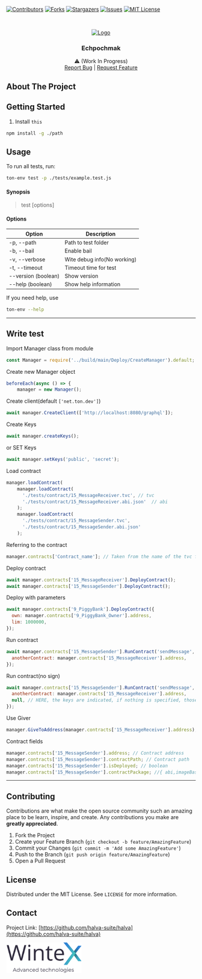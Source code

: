 [![Contributors][contributors-shield]][contributors-url]
[![Forks][forks-shield]][forks-url]
[![Stargazers][stars-shield]][stars-url]
[![Issues][issues-shield]][issues-url]
[![MIT License][license-shield]][license-url]

<!-- PROJECT LOGO -->
<br />
<p align="center">
  <a href="https://gitlab.wintex.pro/ton/environment">
    <img src="https://avatars2.githubusercontent.com/u/67451441?s=400&u=16f743b727e0d20fb8883c9794a87c9d5732fe67&v=4" alt="Logo" width="100" height="100">
  </a>

  <h3 align="center">Echpochmak</h3>

  <p align="center">
    ⚠️ (Work In Progress)
    <br />
    <a href="https://gitlab.wintex.pro/ton/environment/-/issues">Report Bug</a> |
    <a href="https://gitlab.wintex.pro/ton/environment/-/issues">Request Feature</a>
    <br />
  </p>

</p>

<!-- ABOUT THE PROJECT -->

## About The Project

<!-- GETTING STARTED -->

## Getting Started

1. Install `this`

```sh
npm install -g ./path
```

<!-- USAGE EXAMPLES -->

## Usage

To run all tests, run:

```sh
ton-env test -p ./tests/example.test.js
```

#### Synopsis

> test [options]

#### Options

| Option              | Description                 |
| ------------------- | --------------------------- |
| -p, --path          | Path to test folder         |
| -b, --bail          | Enable bail                 |
| -v, --verbose       | Wite debug info(No working) |
| -t, --timeout       | Timeout time for test       |
| --version (boolean) | Show version                |
| --help (boolean)    | Show help information       |

If you need help, use

```sh
ton-env --help
```

---

## Write test

Import Manager class from module

```js
const Manager = require('../build/main/Deploy/CreateManager').default;
```

Create new Manager object

```js
beforeEach(async () => {
    manager = new Manager();
```

Create client(default `['net.ton.dev']`)

```js
await manager.CreateClient(['http://localhost:8080/graphql']);
```

Create Keys

```js
await manager.createKeys();
```

or SET Keys

```js
await manager.setKeys('public', 'secret');
```

Load contract

```js
manager.loadContract(
    manager.loadContract(
      './tests/contract/15_MessageReceiver.tvc', // tvc
      './tests/contract/15_MessageReceiver.abi.json'  // abi
    );
    manager.loadContract(
      './tests/contract/15_MessageSender.tvc',
      './tests/contract/15_MessageSender.abi.json'
    );
```

Referring to the contract

```js
manager.contracts['Contract_name']; // Taken from the name of the tvc file without extension
```

Deploy contract

```js
await manager.contracts['15_MessageReceiver'].DeployContract();
await manager.contracts['15_MessageSender'].DeployContract();
```

Deploy with parameters

```js
await manager.contracts['9_PiggyBank'].DeployContract({
  own: manager.contracts['9_PiggyBank_Owner'].address,
  lim: 1000000,
});
```

Run contract

```js
await manager.contracts['15_MessageSender'].RunContract('sendMessage', {
  anotherContract: manager.contracts['15_MessageReceiver'].address,
});
```

Run contract(no sign)

```js
await manager.contracts['15_MessageSender'].RunContract('sendMessage', {
  anotherContract: manager.contracts['15_MessageReceiver'].address,
  null, // HERE, the keys are indicated, if nothing is specified, those inside the contra object are used (see below)
});
```

Use Giver

```js
manager.GiveToAddress(manager.contracts['15_MessageReceiver'].address); // give 1000000000000000 gram
```

Contract fields

```js
manager.contracts['15_MessageSender'].address; // Contract address
manager.contracts['15_MessageSender'].contractPath; // Contract path
manager.contracts['15_MessageSender'].isDeployed; // boolean
manager.contracts['15_MessageSender'].contractPackage; //{ abi,imageBase64 }
```

---

<!-- ROADMAP -->

<!-- CONTRIBUTING -->

## Contributing

Contributions are what make the open source community such an amazing place to be learn, inspire, and create. Any contributions you make are **greatly appreciated**.

1. Fork the Project
2. Create your Feature Branch (`git checkout -b feature/AmazingFeature`)
3. Commit your Changes (`git commit -m 'Add some AmazingFeature'`)
4. Push to the Branch (`git push origin feature/AmazingFeature`)
5. Open a Pull Request

<!-- LICENSE -->

## License

Distributed under the MIT License. See `LICENSE` for more information.

<!-- CONTACT -->

## Contact

Project Link: [https://github.com/halva-suite/halva](https://github.com/halva-suite/halva)

<a href="http://wintex.pro/" target="_blank">
  <img src="https://github.com/halva-suite/assets/blob/master/wintex.png?raw=true" width="200" />
</a>

<!-- MARKDOWN LINKS & IMAGES -->
<!-- https://www.markdownguide.org/basic-syntax/#reference-style-links -->

[wintex-url]: http://wintex.pro/
[wintex-logo]: https://github.com/halva-suite/assets/blob/master/wintex.png?raw=true
[contributors-shield]: https://img.shields.io/github/contributors/halva-suite/halva.svg?style=flat-square
[contributors-url]: https://github.com/halva-suite/halva/graphs/contributors
[forks-shield]: https://img.shields.io/github/forks/halva-suite/halva.svg?style=flat-square
[forks-url]: https://github.com/halva-suite/halva/network/members
[stars-shield]: https://img.shields.io/github/stars/halva-suite/halva.svg?style=flat-square
[stars-url]: https://github.com/halva-suite/halva/stargazers
[issues-shield]: https://img.shields.io/github/issues/halva-suite/halva.svg?style=flat-square
[issues-url]: https://github.com/halva-suite/halva/issues
[license-shield]: https://img.shields.io/github/license/halva-suite/halva.svg?style=flat-square
[license-url]: https://github.com/halva-suite/halva/blob/master/LICENSE.txt
[linkedin-shield]: https://img.shields.io/badge/-LinkedIn-black.svg?style=flat-square&logo=linkedin&colorB=555
[linkedin-url]: https://linkedin.com/in/othneildrew
[product-screenshot]: images/screenshot.png
